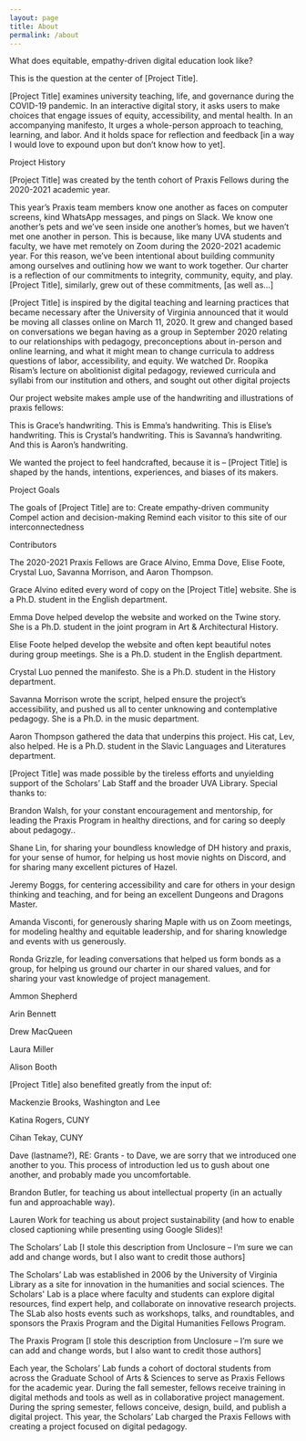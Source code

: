 ```yaml
---
layout: page
title: About
permalink: /about
---
```

What does equitable, empathy-driven digital education look like? 

This is the question at the center of [Project Title]. 

[Project Title] examines university teaching, life, and governance during the COVID-19 pandemic. In an interactive digital story, it asks users to make choices that engage issues of equity, accessibility, and mental health. In an accompanying manifesto, It urges a whole-person approach to teaching, learning, and labor. And it holds space for reflection and feedback [in a way I would love to expound upon but don’t know how to yet].

Project History

[Project Title] was created by the tenth cohort of Praxis Fellows during the 2020-2021 academic year. 

This year’s Praxis team members know one another as faces on computer screens, kind WhatsApp messages, and pings on Slack. We know one another’s pets and we’ve seen inside one another’s homes, but we haven’t met one another in person. This is because, like many UVA students and faculty, we have met remotely on Zoom during the 2020-2021 academic year. For this reason, we’ve been intentional about building community among ourselves and outlining how we want to work together. Our charter is a reflection of our commitments to integrity, community, equity, and play. [Project Title], similarly, grew out of these commitments, [as well as…]

[Project Title] is inspired by the digital teaching and learning practices that became necessary after the University of Virginia announced that it would be moving all classes online on March 11, 2020. It grew and changed based on conversations we began having as a group in September 2020 relating to our relationships with pedagogy, preconceptions about in-person and online learning, and what it might mean to change curricula to address questions of labor, accessibility, and equity. We watched Dr. Roopika Risam’s lecture on abolitionist digital pedagogy, reviewed curricula and syllabi from our institution and others, and sought out other digital projects 

Our project website makes ample use of the handwriting and illustrations of praxis fellows: 

This is Grace’s handwriting.
This is Emma’s handwriting.
This is Elise’s handwriting.
This is Crystal’s handwriting.
This is Savanna’s handwriting. 
And this is Aaron’s handwriting.

We wanted the project to feel handcrafted, because it is – [Project Title] is shaped by the hands, intentions, experiences, and biases of its makers. 

Project Goals

The goals of [Project Title] are to:
Create empathy-driven community
Compel action and decision-making 
Remind each visitor to this site of our interconnectedness

Contributors

The 2020-2021 Praxis Fellows are Grace Alvino, Emma Dove, Elise Foote, Crystal Luo, Savanna Morrison, and Aaron Thompson. 

Grace Alvino edited every word of copy on the [Project Title] website. She is a Ph.D. student in the English department.

Emma Dove helped develop the website and worked on the Twine story. She is a Ph.D. student in the joint program in Art & Architectural History. 

Elise Foote helped develop the website and often kept beautiful notes during group meetings. She is a Ph.D. student in the English department. 

Crystal Luo penned the manifesto. She is a Ph.D. student in the History department. 

Savanna Morrison wrote the script, helped ensure the project’s accessibility, and pushed us all to center unknowing and contemplative pedagogy. She is a Ph.D. in the music department. 

Aaron Thompson gathered the data that underpins this project. His cat, Lev, also helped. He is a Ph.D. student in the Slavic Languages and Literatures department. 

[Project Title] was made possible by the tireless efforts and unyielding support of the Scholars’ Lab Staff and the broader UVA Library. Special thanks to:

Brandon Walsh, for your constant encouragement and mentorship, for leading the Praxis Program in healthy directions, and for caring so deeply about pedagogy.. 

Shane Lin, for sharing your boundless knowledge of DH history and praxis, for your sense of humor, for helping us host movie nights on Discord, and for sharing many excellent pictures of Hazel. 

Jeremy Boggs, for centering accessibility and care for others in your design thinking and teaching, and for being an excellent Dungeons and Dragons Master.

Amanda Visconti, for generously sharing Maple with us on Zoom meetings, for modeling healthy and equitable leadership, and for sharing knowledge and events with us generously.

Ronda Grizzle, for leading conversations that helped us form bonds as a group, for helping us ground our charter in our shared values, and for sharing your vast knowledge of project management. 

Ammon Shepherd 

Arin Bennett

Drew MacQueen

Laura Miller 

Alison Booth

[Project Title] also benefited greatly from the input of:

Mackenzie Brooks, Washington and Lee

Katina Rogers, CUNY

Cihan Tekay, CUNY

Dave (lastname?), RE: Grants - to Dave, we are sorry that we introduced one another to you. This process of introduction led us to gush about one another, and probably made you uncomfortable. 

Brandon Butler, for teaching us about intellectual property (in an actually fun and approachable way).

Lauren Work for teaching us about project sustainability (and how to enable closed captioning while presenting using Google Slides)!

The Scholars’ Lab 
[I stole this description from Unclosure – I’m sure we can add and change words, but I also want to credit those authors]

The Scholars’ Lab was established in 2006 by the University of Virginia Library as a site for innovation in the humanities and social sciences. The Scholars' Lab is a place where faculty and students can explore digital resources, find expert help, and collaborate on innovative research projects. The SLab also hosts events such as workshops, talks, and roundtables, and sponsors the Praxis Program and the Digital Humanities Fellows Program.

The Praxis Program 
[I stole this description from Unclosure – I’m sure we can add and change words, but I also want to credit those authors]

Each year, the Scholars’ Lab funds a cohort of doctoral students from across the Graduate School of Arts & Sciences to serve as Praxis Fellows for the academic year. During the fall semester, fellows receive training in digital methods and tools as well as in collaborative project management. During the spring semester, fellows conceive, design, build, and publish a digital project. This year, the Scholars’ Lab charged the Praxis Fellows with creating a project focused on digital pedagogy.